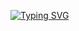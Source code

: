 <a href="https://git.io/typing-svg"><img src="https://readme-typing-svg.herokuapp.com?font=Dancing+Script&duration=2500&pause=200&color=F7F7F7&center=%D0%B2%D0%B5%D1%80%D0%BD%D0%BE&vCenter=%D0%B2%D0%B5%D1%80%D0%BD%D0%BE&multiline=true&repeat=%D0%B2%D0%B5%D1%80%D0%BD%D0%BE&width=750&height=200&lines=Welcome+to+my+GitHub.;I+am+a+novice+Java+developer+from+Russia.;Here+I+will+publish+my+pet+projects+and+various+test+tasks+from+employers." alt="Typing SVG" /></a>
